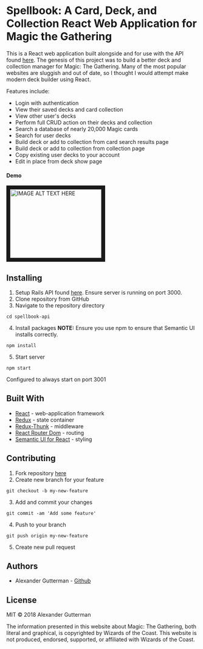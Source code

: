 # Spellbook: A Card, Deck, and Collection React Web Application for Magic the Gathering

This is a React web application built alongside and for use with the API found [here](https://github.com/GuttermanA/spellbook-api). The genesis of this project was to build a better deck and collection manager for Magic: The Gathering. Many of the most popular websites are sluggish and out of date, so I thought I would attempt make modern deck builder using React.

Features include:
* Login with authentication
* View their saved decks and card collection
* View other user's decks
* Perform full CRUD action on their decks and collection
* Search a database of nearly 20,000 Magic cards
* Search for user decks
* Build deck or add to collection from card search results page
* Build deck or add to collection from collection page
* Copy existing user decks to your account
* Edit in place from deck show page

#### Demo

<a href="http://www.youtube.com/watch?feature=player_embedded&v=KreN1TQNLKM
" target="_blank"><img src="http://img.youtube.com/vi/KreN1TQNLKM/0.jpg" 
alt="IMAGE ALT TEXT HERE" width="240" height="180" border="10" /></a>

## Installing
1. Setup Rails API found [here](https://github.com/GuttermanA/spellbook-api). Ensure server is running on port 3000.
2. Clone repository from GitHub
3. Navigate to the repository directory
```
cd spellbook-api
```
4. Install packages
**NOTE:** Ensure you use npm to ensure that Semantic UI installs correctly.
```
npm install
```
5. Start server
```
npm start
```
Configured to always start on port 3001

## Built With
* [React](http://rubyonrails.org/) - web-application framework
* [Redux](https://redux.js.org/) - state container
* [Redux-Thunk](https://github.com/reduxjs/redux-thunk) - middleware
* [React Router Dom](https://reacttraining.com/react-router/) - routing
* [Semantic UI for React](https://react.semantic-ui.com) - styling

## Contributing
1. Fork repository [here](https://github.com/GuttermanA/spellbook)
2. Create new branch for your feature
```
git checkout -b my-new-feature
```
3. Add and commit your changes
```
git commit -am 'Add some feature'
```
4. Push to your branch
```
git push origin my-new-feature
```
5. Create new pull request

## Authors
* Alexander Gutterman - [Github](https://github.com/guttermana)

## License

MIT © 2018 Alexander Gutterman

The information presented in this website about Magic: The Gathering, both literal and graphical, is copyrighted by Wizards of the Coast. This website is not produced, endorsed, supported, or affiliated with Wizards of the Coast.
